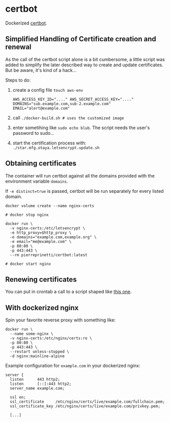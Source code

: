 # certbot
Dockerized [certbot][certbot].

## Simplified Handling of Certificate creation and renewal

As the call of the certbot script alone is a bit cumbersome, a little script was added to simplify the later described way to create and update certificates. But be aware, it's kind of a hack...

Steps to do:

1) create a config file `touch aws-env`
    
    
    `AWS_ACCESS_KEY_ID="...."
    AWS_SECRET_ACCESS_KEY="...."
    DOMAINS="sub.example.com,sub-2.example.com"
    EMAIL="alert@example.com"`


2) call `./docker-build.sh # uses the customized image`
3) enter sometihing like `sudo echo blub`. The script needs the user's password to sudo...
3) start the certification process with: `./star.mfg.otaya.letsencrypt.update.sh`
    

## Obtaining certificates

The container will run certbot against all the domains provided with the environment variable `domains`.

If `-e distinct=true` is passed, certbot will be run separately for every listed domain.

```
docker volume create --name nginx-certs

# docker stop nginx

docker run \
  -v nginx-certs:/etc/letsencrypt \
  -e http_proxy=$http_proxy \
  -e domains="example.com,example.org" \
  -e email="me@example.com" \
  -p 80:80 \
  -p 443:443 \
  --rm pierreprinetti/certbot:latest

# docker start nginx
```

## Renewing certificates
You can put in crontab a call to a script shaped like [this one](https://gist.github.com/pierreprinetti/f581915d8560533d4210991abb7b3676).


## With dockerized nginx

Spin your favorite reverse proxy with something like:

```
docker run \
  --name some-nginx \
  -v nginx-certs:/etc/nginx/certs:ro \
  -p 80:80 \
  -p 443:443 \
  --restart unless-stopped \
  -d nginx:mainline-alpine
```

Example configuration for `example.com` in your dockerized nginx:

```
server {
  listen      443 http2;
  listen      [::]:443 http2;
  server_name example.com;

  ssl on;
  ssl_certificate     /etc/nginx/certs/live/example.com/fullchain.pem;
  ssl_certificate_key /etc/nginx/certs/live/example.com/privkey.pem;

  [...]
```

[certbot]: https://certbot.eff.org/ "letsencrypt client website"
